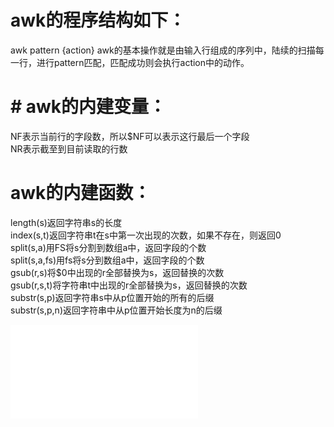# awk的程序结构如下：<br>
awk pattern {action}
awk的基本操作就是由输入行组成的序列中，陆续的扫描每一行，进行pattern匹配，匹配成功则会执行action中的动作。<br>
# # awk的内建变量：<br>
NF表示当前行的字段数，所以$NF可以表示这行最后一个字段<br>
NR表示截至到目前读取的行数<br>
# awk的内建函数：<br>
length(s)返回字符串s的长度<br>
index(s,t)返回字符串t在s中第一次出现的次数，如果不存在，则返回0<br>
split(s,a)用FS将s分割到数组a中，返回字段的个数<br>
split(s,a,fs)用fs将s分到数组a中，返回字段的个数<br>
gsub(r,s)将$0中出现的r全部替换为s，返回替换的次数<br>
gsub(r,s,t)将字符串t中出现的r全部替换为s，返回替换的次数<br>
substr(s,p)返回字符串s中从p位置开始的所有的后缀<br>
substr(s,p,n)返回字符串中从p位置开始长度为n的后缀<br>
<iframe src="//player.bilibili.com/player.html?aid=91909529&bvid=BV1Y7411K7zz&cid=157057807&page=249" scrolling="no" border="0" frameborder="no" framespacing="0" allowfullscreen="true"> </iframe>





